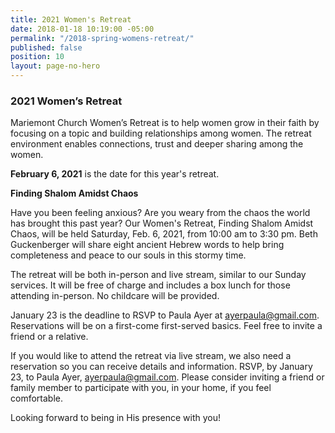 ```yaml
---
title: 2021 Women's Retreat
date: 2018-01-18 10:19:00 -05:00
permalink: "/2018-spring-womens-retreat/"
published: false
position: 10
layout: page-no-hero
---
```


### 2021 Women’s Retreat

Mariemont Church Women’s Retreat is to help women grow in their faith by focusing on a topic and building relationships among women. The retreat environment enables connections, trust and deeper sharing among the women.

**February 6, 2021** is the date for this year's retreat.

**Finding Shalom Amidst Chaos**

Have you been feeling anxious? Are you weary from the chaos the world has brought this past year? Our Women's Retreat, Finding Shalom Amidst Chaos, will be held Saturday, Feb. 6, 2021, from 10:00 am to 3:30 pm. Beth Guckenberger will share eight ancient Hebrew words to help bring completeness and peace to our souls in this stormy time.

The retreat will be both in-person and live stream, similar to our Sunday services. It will be free of charge and includes a box lunch for those attending in-person. No childcare will be provided.

January 23 is the deadline to RSVP to Paula Ayer at ayerpaula@gmail.com. Reservations will be on a first-come first-served basics. Feel free to invite a friend or a relative.

If you would like to attend the retreat via live stream, we also need a reservation so you can receive details and information. RSVP, by January 23, to Paula Ayer, ayerpaula@gmail.com. Please consider inviting a friend or family member to participate with you, in your home, if you feel comfortable.

Looking forward to being in His presence with you!
